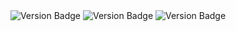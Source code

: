 <div align="center">
  <img src="https://img.shields.io/badge/Easy-1-gray?style=flat&logo=minecraft&labelColor=green" alt="Version Badge"/>
  <img src="https://img.shields.io/badge/Med.-0-gray?style=flat&logo=minecraft&labelColor=yellow" alt="Version Badge"/>
  <img src="https://img.shields.io/badge/Hard-1-gray?style=flat&logo=minecraft&labelColor=red" alt="Version Badge"/>
</div>

